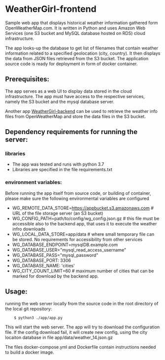 # WeatherGirl-frontend

Sample web app that displays historical weather information gathered form OpenWeatherMap.com. It is written in Python and uses Amazon Web Services (one S3 bucket and MySQL database hosted on RDS) cloud infrastructure.

The app looks-up the database to get list of filenames that contain weather information related to a specified geolocation (city, country). It then displays the data from JSON files retrieved from the S3 bucket. The application source code is ready for deployment in form of docker container.

## Prerequisites:
The app serves as a web UI to display data stored in the cloud infrastructure. The app must have access to the respective services, namely the S3 bucket and the mysql database server.
 
Another app [WeatherGirl-backend](https://github.com/daveraees/WeatherGirl-backend)  can be used to retrieve the weather info files from OpenWeatherMap and store the data files in the S3 bucket.
 
 
## Dependency requirements for running the server:

### libraries
- The app was tested and runs with python 3.7
- Libraries are specified in the file requirements.txt

### environment variables:
Before running the app itself from source code, or building of container, please make sure the following environmental variables are configured

- WG_REMOTE_DATA_STORE=https://appbucket.s3.amazonaws.com  # URL of the file storage server (an S3 bucket)
- WG_CONFIG_PATH=path/to/config/wg_config.json.gz # this file must be accessible also to the backend app, that uses it to execute the weather infro downloads
- WG_LOCAL_DATA_STORE=app/data # where small temporary file can be stored. No requirements for accessibility from other services
- WG_DATABASE_ENDPOINT=mysqlDB.example.com
- WG_DATABASE_USER="mysql_read_access_username"
- WG_DATABASE_PASS="mysql_password"
- WG_DATABASE_PORT: 3306
- WG_DATABASE_NAME: 'cities'
- WG_CITY_COUNT_LIMIT=60 # maximum number of cities that can be marked for download by the backend app.

## Usage:

running the web server locally from the source code in the root directory of the local git repository:

        $ python3 ./app/app.py
        
This will start the web server. The app will try to download the configuration file. If the config download fail, it will create new config, using the city locaiton database in file app/data/weather_14.json.gz

The files docker-compose.yml and Dockerfile contain instructions needed to build a docker image.

